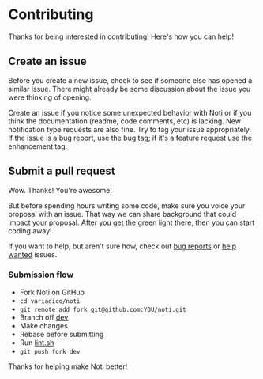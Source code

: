 # Contributing

Thanks for being interested in contributing! Here's how you can help!

## Create an issue

Before you create a new issue, check to see if someone else has opened a similar
issue. There might already be some discussion about the issue you were thinking
of opening.

Create an issue if you notice some unexpected behavior with Noti or if you think
the documentation (readme, code comments, etc) is lacking. New notification type
requests are also fine. Try to tag your issue appropriately. If the issue is a
bug report, use the bug tag; if it's a feature request use the enhancement tag.

## Submit a pull request

Wow. Thanks! You're awesome!

But before spending hours writing some code, make sure you voice your proposal
with an issue. That way we can share background that could impact your proposal.
After you get the green light there, then you can start coding away!

If you want to help, but aren't sure how, check out [bug reports] or [help
wanted] issues.

### Submission flow

* Fork Noti on GitHub
* `cd variadico/noti`
* `git remote add fork git@github.com:YOU/noti.git`
* Branch off [dev]
* Make changes
* Rebase before submitting
* Run [lint.sh]
* `git push fork dev`

Thanks for helping make Noti better!

[dev]: https://github.com/variadico/noti/tree/dev
[lint.sh]: https://github.com/variadico/noti/blob/master/lint.sh
[bug reports]: https://github.com/variadico/noti/issues?q=is%3Aopen+is%3Aissue+label%3Abug
[help wanted]: https://github.com/variadico/noti/issues?utf8=%E2%9C%93&q=is%3Aopen+is%3Aissue+label%3A%22help+wanted%22+
